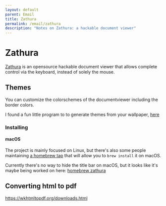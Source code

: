 ```yaml
---
layout: default
parent: Email
title: Zathura
permalink: /email/zathura
description: "Notes on Zathura: a hackable document viewer"
---
```


# Zathura

[Zathura] is an opensource hackable document viewer that allows complete control via the keyboard, instead of solely the mouse.

## Themes
You can customize the colorschemes of the documentviewer including the border colors.

I found a fun little program to to generate themes from your wallpaper,
[here](https://github.com/GideonWolfe/Zathura-Pywal)

### Installing

#### macOS
The project is mainly focused on Linux, but there's also some people maintaining [a homebrew tap] that will allow you to `brew install` it on macOS.

Currently there's no way to hide the title bar on macOS, but it looks like it's maybe being worked on here: [homebrew zathura](https://github.com/zegervdv/homebrew-zathura/issues/70)

## Converting html to pdf
https://wkhtmltopdf.org/downloads.html


<!-- References -->

[Zathura]: https://pwmt.org/projects/zathura/
[a homebrew tap]: https://github.com/zegervdv/homebrew-zathura

